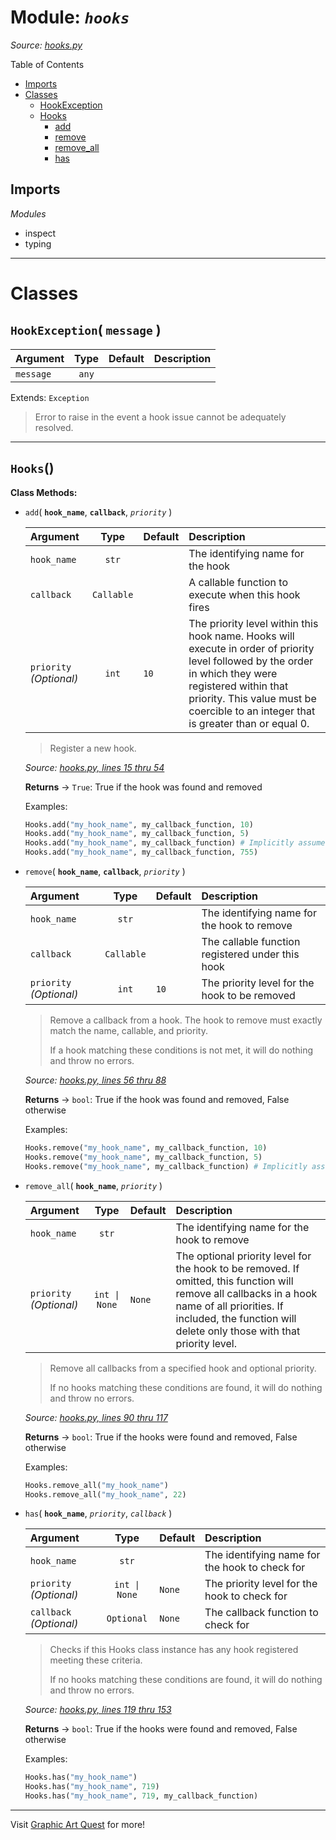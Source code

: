 # Module: _`hooks`_

_Source: [hooks.py](src\hooks.py)_


Table of Contents

- [Imports](#imports)
- [Classes](#classes)
    - [HookException](#class-hookexception)
    - [Hooks](#class-hooks)
        - [add](#class-hooksadd)
        - [remove](#class-hooksremove)
        - [remove_all](#class-hooksremove_all)
        - [has](#class-hookshas)

## Imports

*Modules*
- inspect
- typing

----

# Classes

## `HookException`( **`message`** )<a id='class-hookexception'></a>



|Argument |Type |Default | Description
|:---|:---:|:---|:---|
|`message` |`any` | | |



Extends: `Exception`

> Error to raise in the event a hook issue cannot be adequately resolved.


----

## `Hooks`()<a id='class-hooks'></a>



**Class Methods:**

- `add`( **`hook_name`**,  **`callback`**,  _`priority`_ )<a id='class-hooksadd'></a>
    
    
    
    |Argument |Type |Default | Description
    |:---|:---:|:---|:---|
    |`hook_name` |`str` | | The identifying name for the hook|
    |`callback` |`Callable` | | A callable function to execute when this hook fires|
    |`priority` _(Optional)_ |`int` |`10` | The priority level within this hook name. Hooks will execute in order of priority level followed by the order in which they were registered within that priority. This value must be coercible to an integer that is greater than or equal 0.|
    
    
    
    > Register a new hook.
    
    _Source: [hooks.py, lines 15 thru 54](src\hooks.py)_
    
    **Returns** -> `True`: True if the hook was found and removed
    
    Examples:
    
    ```python
    Hooks.add("my_hook_name", my_callback_function, 10) 
    Hooks.add("my_hook_name", my_callback_function, 5) 
    Hooks.add("my_hook_name", my_callback_function) # Implicitly assumes priority 10
    Hooks.add("my_hook_name", my_callback_function, 755) 
    ```
    
    
- `remove`( **`hook_name`**,  **`callback`**,  _`priority`_ )<a id='class-hooksremove'></a>
    
    
    
    |Argument |Type |Default | Description
    |:---|:---:|:---|:---|
    |`hook_name` |`str` | | The identifying name for the hook to remove|
    |`callback` |`Callable` | | The callable function registered under this hook|
    |`priority` _(Optional)_ |`int` |`10` | The priority level for the hook to be removed|
    
    
    
    > Remove a callback from a hook. The hook to remove must exactly match the name, callable, and priority.
    >
    > If a hook matching these conditions is not met, it will do nothing and throw no errors.
    
    _Source: [hooks.py, lines 56 thru 88](src\hooks.py)_
    
    **Returns** -> `bool`: True if the hook was found and removed, False otherwise
    
    Examples:
    
    ```python
    Hooks.remove("my_hook_name", my_callback_function, 10)
    Hooks.remove("my_hook_name", my_callback_function, 5)
    Hooks.remove("my_hook_name", my_callback_function) # Implicitly assumes priority 10
    ```
    
    
- `remove_all`( **`hook_name`**,  _`priority`_ )<a id='class-hooksremove_all'></a>
    
    
    
    |Argument |Type |Default | Description
    |:---|:---:|:---|:---|
    |`hook_name` |`str` | | The identifying name for the hook to remove|
    |`priority` _(Optional)_ |`int \| None` |`None` | The optional priority level for the hook to be removed. If omitted, this function will remove all callbacks in a hook name of all priorities. If included, the function will delete only those with that priority level.|
    
    
    
    > Remove all callbacks from a specified hook and optional priority.
    >
    > If no hooks matching these conditions are found, it will do nothing and throw no errors.
    
    _Source: [hooks.py, lines 90 thru 117](src\hooks.py)_
    
    **Returns** -> `bool`: True if the hooks were found and removed, False otherwise
    
    Examples:
    
    ```python
    Hooks.remove_all("my_hook_name")
    Hooks.remove_all("my_hook_name", 22)
    ```
    
    
- `has`( **`hook_name`**,  _`priority`_,  _`callback`_ )<a id='class-hookshas'></a>
    
    
    
    |Argument |Type |Default | Description
    |:---|:---:|:---|:---|
    |`hook_name` |`str` | | The identifying name for the hook to check for|
    |`priority` _(Optional)_ |`int \| None` |`None` | The priority level for the hook to check for|
    |`callback` _(Optional)_ |`Optional` |`None` | The callback function to check for|
    
    
    
    > Checks if this Hooks class instance has any hook registered meeting these criteria.
    >
    > If no hooks matching these conditions are found, it will do nothing and throw no errors.
    
    _Source: [hooks.py, lines 119 thru 153](src\hooks.py)_
    
    **Returns** -> `bool`: True if the hooks were found and removed, False otherwise
    
    Examples:
    
    ```python
    Hooks.has("my_hook_name")
    Hooks.has("my_hook_name", 719)
    Hooks.has("my_hook_name", 719, my_callback_function)
    ```
    
    

----

Visit [Graphic Art Quest](https://www.GraphicArtQuest.com) for more!